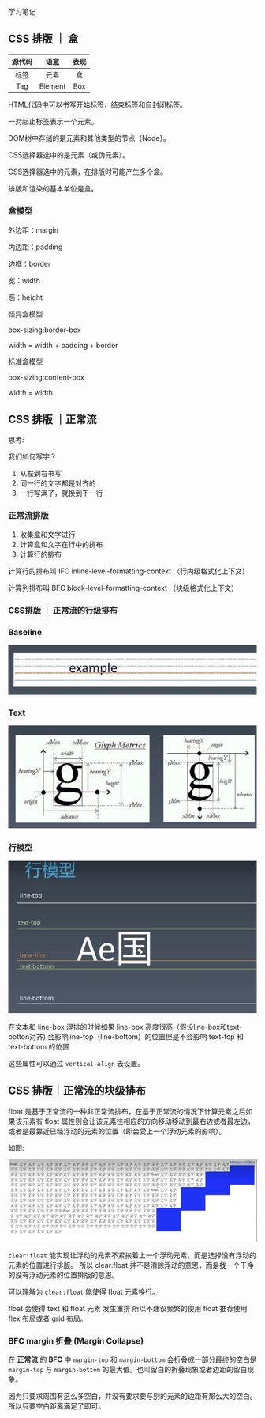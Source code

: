 学习笔记

## CSS 排版 ｜ 盒

|源代码|语意|表现|
|:---:|:---:|:---:|
|标签|元素|盒|
|Tag|Element|Box|

HTML代码中可以书写开始标签，结束标签和自封闭标签。


一对起止标签表示一个元素。


DOM树中存储的是元素和其他类型的节点（Node）。


CSS选择器选中的是元素（或伪元素）。


CSS选择器选中的元素，在排版时可能产生多个盒。


排版和渲染的基本单位是盒。


### 盒模型

外边距：margin

内边距：padding

边框：border

宽：width

高：height

怪异盒模型

box-sizing:border-box

width = width + padding + border

标准盒模型

box-sizing:content-box

width = width

## CSS 排版 ｜正常流

思考:

我们如何写字？

1. 从左到右书写
1. 同一行的文字都是对齐的
1. 一行写满了，就换到下一行

### 正常流排版

1. 收集盒和文字进行
1. 计算盒和文字在行中的排布
1. 计算行的排布

计算行的排布叫 IFC  inline-level-formatting-context （行内级格式化上下文）

计算列排布叫 BFC block-level-formatting-context （块级格式化上下文）

### CSS排版 ｜ 正常流的行级排布

### Baseline

![example](./example.png)

### Text

![text](./text.png)


### 行模型

![line-model](./line-model.png)

在文本和 line-box 混排的时候如果 line-box 高度很高（假设line-box和text-botton对齐) 会影响line-top（line-bottom）的位置但是不会影响 text-top 和 text-bottom 的位置

这些属性可以通过 `vertical-align` 去设置。

## CSS 排版｜正常流的块级排布

float 是基于正常流的一种非正常流排布，在基于正常流的情况下计算元素之后如果该元素有 float 属性则会让该元素往相应的方向移动移动到最右边或者最左边，或者是最靠近已经浮动的元素的位置（即会受上一个浮动元素的影响）。


如图:

![float](./float.png)

`clear:float` 能实现让浮动的元素不紧挨着上一个浮动元素，而是选择没有浮动的元素的位置进行排版。
所以 clear:float 并不是清除浮动的意思，而是找一个干净的没有浮动元素的位置排版的意思。


可以理解为 `clear:float` 能使得 float 元素换行。


float 会使得 text 和 float 元素 发生重排 所以不建议频繁的使用 float 推荐使用 flex 布局或者 grid 布局。


### BFC margin 折叠  (Margin Collapse)

在 __正常流__ 的 __BFC__ 中 `margin-top` 和 `margin-bottom` 会折叠成一部分最终的空白是 `margin-top` 与 `margin-bottom` 的最大值。也叫留白的折叠现象或者边距的留白现象。

因为只要求周围有这么多空白，并没有要求要与别的元素的边距有那么大的空白。所以只要空白距离满足了即可。



